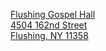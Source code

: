 <a href="/location" class="link">Flushing Gospel Hall</br>4504 162nd Street</br>Flushing, NY 11358</a>

